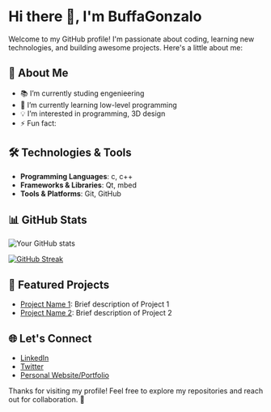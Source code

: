 # Hi there 👋, I'm BuffaGonzalo

Welcome to my GitHub profile! I'm passionate about coding, learning new technologies, and building awesome projects. Here's a little about me:

## 🚀 About Me
- 📚 I’m currently studing engenieering
- 🌱 I’m currently learning low-level programming 
- 💡 I’m interested in programming, 3D design
- ⚡ Fun fact: 

## 🛠️ Technologies & Tools
- **Programming Languages**: c, c++
- **Frameworks & Libraries**: Qt, mbed
- **Tools & Platforms**: Git, GitHub

## 📊 GitHub Stats
![Your GitHub stats](https://github-readme-stats.vercel.app/api?username=BuffaGonzalo&show_icons=true&theme=radical)

[![GitHub Streak](https://streak-stats.demolab.com/?user=BuffaGonzalo)](https://git.io/streak-stats)

## 🌟 Featured Projects
- [Project Name 1](#): Brief description of Project 1
- [Project Name 2](#): Brief description of Project 2

## 🌐 Let's Connect
- [LinkedIn](#)
- [Twitter](#)
- [Personal Website/Portfolio](#)

Thanks for visiting my profile! Feel free to explore my repositories and reach out for collaboration. 🚀
